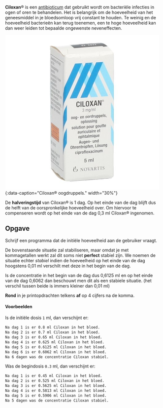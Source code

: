 **Ciloxan**® is een <a href="https://nl.wikipedia.org/wiki/Antibioticum" target="_blank">antibioticum</a> dat gebruikt wordt om bacteriële infecties in ogen of oren te behandelen. Het is belangrijk om de hoeveelheid van het geneesmiddel in je bloedsomloop vrij constant te houden. Te weinig en de hoeveelheid bacterieën kan terug toenemen, een te hoge hoeveelheid kan dan weer leiden tot bepaalde ongewenste neveneffecten.


![Ciloxan® oogdruppels.](media/ciloxan.jpg "Ciloxan® oogdruppels."){:data-caption="Ciloxan® oogdruppels." width="30%"}


De **halveringstijd** van Ciloxan® is 1 dag. Op het einde van de dag blijft dus de helft van de oorspronkelijke hoeveelheid over. Om hiervoor te compenseren wordt op het einde van de dag 0,3 ml Ciloxan® ingenomen.

## Opgave

Schrijf een programma dat de initiële hoeveelheid aan de gebruiker vraagt. 

De bovenstaande situatie zal stabiliseren, maar omdat je met kommagetallen werkt zal dit soms niet **perfect** stabiel zijn. We noemen de situatie echter *stabiel* indien de hoeveelheid op het einde van de dag hoogstens 0,01 ml verschilt met deze in het begin van de dag.

Is de concentratie in het begin van de dag dus 0,6125 ml en op het einde van de dag 0,6062 dan beschouwt men dit als een stabiele situatie. (het verschil tussen beide is immers kleiner dan 0,01 ml)

**Rond** in je printopdrachten telkens **af** op 4 cijfers na de komma.

#### Voorbeelden
Is de initiële dosis `1` ml, dan verschijnt er:

```
Na dag 1 is er 0.8 ml Ciloxan in het bloed.
Na dag 2 is er 0.7 ml Ciloxan in het bloed.
Na dag 3 is er 0.65 ml Ciloxan in het bloed.
Na dag 4 is er 0.625 ml Ciloxan in het bloed.
Na dag 5 is er 0.6125 ml Ciloxan in het bloed.
Na dag 6 is er 0.6062 ml Ciloxan in het bloed.
Na 6 dagen was de concentratie Ciloxan stabiel.
```

Was de begindosis `0.3` ml, dan verschijnt er:

```
Na dag 1 is er 0.45 ml Ciloxan in het bloed.
Na dag 2 is er 0.525 ml Ciloxan in het bloed.
Na dag 3 is er 0.5625 ml Ciloxan in het bloed.
Na dag 4 is er 0.5813 ml Ciloxan in het bloed.
Na dag 5 is er 0.5906 ml Ciloxan in het bloed.
Na 5 dagen was de concentratie Ciloxan stabiel.
```